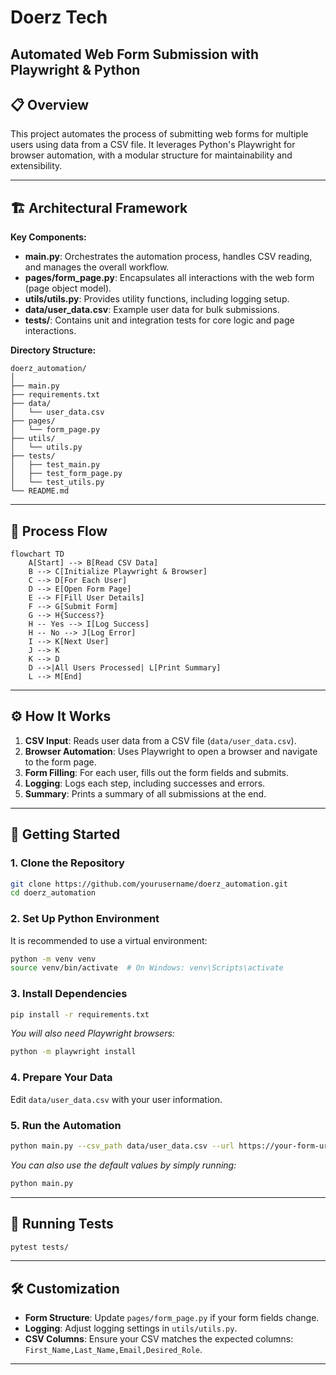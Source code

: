 # Doerz Tech

Automated Web Form Submission with Playwright & Python
---

## 📋 Overview

This project automates the process of submitting web forms for multiple users using data from a CSV file. It leverages Python's Playwright for browser automation, with a modular structure for maintainability and extensibility.

---

## 🏗️ Architectural Framework

**Key Components:**
- **main.py**: Orchestrates the automation process, handles CSV reading, and manages the overall workflow.
- **pages/form_page.py**: Encapsulates all interactions with the web form (page object model).
- **utils/utils.py**: Provides utility functions, including logging setup.
- **data/user_data.csv**: Example user data for bulk submissions.
- **tests/**: Contains unit and integration tests for core logic and page interactions.

**Directory Structure:**
```
doerz_automation/
│
├── main.py
├── requirements.txt
├── data/
│   └── user_data.csv
├── pages/
│   └── form_page.py
├── utils/
│   └── utils.py
├── tests/
│   ├── test_main.py
│   ├── test_form_page.py
│   └── test_utils.py
└── README.md
```

---

## 🔄 Process Flow

```mermaid
flowchart TD
    A[Start] --> B[Read CSV Data]
    B --> C[Initialize Playwright & Browser]
    C --> D[For Each User]
    D --> E[Open Form Page]
    E --> F[Fill User Details]
    F --> G[Submit Form]
    G --> H{Success?}
    H -- Yes --> I[Log Success]
    H -- No --> J[Log Error]
    I --> K[Next User]
    J --> K
    K --> D
    D -->|All Users Processed| L[Print Summary]
    L --> M[End]
```

---

## ⚙️ How It Works

1. **CSV Input**: Reads user data from a CSV file (`data/user_data.csv`).
2. **Browser Automation**: Uses Playwright to open a browser and navigate to the form page.
3. **Form Filling**: For each user, fills out the form fields and submits.
4. **Logging**: Logs each step, including successes and errors.
5. **Summary**: Prints a summary of all submissions at the end.

---

## 🚀 Getting Started

### 1. **Clone the Repository**
```bash
git clone https://github.com/yourusername/doerz_automation.git
cd doerz_automation
```

### 2. **Set Up Python Environment**
It is recommended to use a virtual environment:
```bash
python -m venv venv
source venv/bin/activate  # On Windows: venv\Scripts\activate
```

### 3. **Install Dependencies**
```bash
pip install -r requirements.txt
```
*You will also need Playwright browsers:*
```bash
python -m playwright install
```

### 4. **Prepare Your Data**
Edit `data/user_data.csv` with your user information.

### 5. **Run the Automation**
```bash
python main.py --csv_path data/user_data.csv --url https://your-form-url.com/
```
*You can also use the default values by simply running:*
```bash
python main.py
```

---

## 🧪 Running Tests

```bash
pytest tests/
```

---

## 🛠️ Customization

- **Form Structure**: Update `pages/form_page.py` if your form fields change.
- **Logging**: Adjust logging settings in `utils/utils.py`.
- **CSV Columns**: Ensure your CSV matches the expected columns: `First_Name,Last_Name,Email,Desired_Role`.

---
